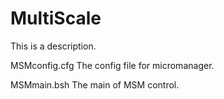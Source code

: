 # MultiScale
This is a description.

MSMconfig.cfg
The config file for micromanager.

MSMmain.bsh
The main of MSM control.
